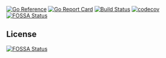 [![Go Reference](https://pkg.go.dev/badge/github.com/patrickascher/gofer.svg)](https://pkg.go.dev/github.com/patrickascher/gofer)
[![Go Report Card](https://goreportcard.com/badge/github.com/patrickascher/gofer)](https://goreportcard.com/report/github.com/patrickascher/gofer)
[![Build Status](https://travis-ci.com/patrickascher/gofer.svg?branch=master)](https://travis-ci.com/patrickascher/gofer)
[![codecov](https://codecov.io/gh/patrickascher/gofer/branch/master/graph/badge.svg?token=HRNFEI9NKZ)](https://codecov.io/gh/patrickascher/gofer)
[![FOSSA Status](https://app.fossa.com/api/projects/git%2Bgithub.com%2Fpatrickascher%2Fgofer.svg?type=shield)](https://app.fossa.com/projects/git%2Bgithub.com%2Fpatrickascher%2Fgofer?ref=badge_shield)
<!--

docker run --rm -it -p 8000:8000 -v ${PWD}:/docs squidfunk/mkdocs-material

**patrickascher/gofer** is a ✨ _special_ ✨ repository because its `README.md` (this file) appears on your GitHub profile.

Here are some ideas to get you started:

- 🔭 I’m currently working on ...
- 🌱 I’m currently learning ...
- 👯 I’m looking to collaborate on ...
- 🤔 I’m looking for help with ...
- 💬 Ask me about ...
- 📫 How to reach me: ...
- 😄 Pronouns: ...
- ⚡ Fun fact: ...
-->


## License
[![FOSSA Status](https://app.fossa.com/api/projects/git%2Bgithub.com%2Fpatrickascher%2Fgofer.svg?type=large)](https://app.fossa.com/projects/git%2Bgithub.com%2Fpatrickascher%2Fgofer?ref=badge_large)